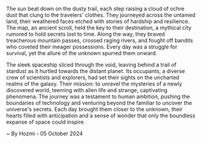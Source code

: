 
The sun beat down on the dusty trail, each step raising a cloud of ochre dust that clung to the travelers' clothes. They journeyed across the untamed land, their weathered faces etched with stories of hardship and resilience. The map, an ancient scroll, held the key to their destination, a mythical city rumored to hold secrets lost to time.  Along the way, they braved treacherous mountain passes, crossed raging rivers, and fought off bandits who coveted their meager possessions. Every day was a struggle for survival, yet the allure of the unknown spurred them onward.

The sleek spaceship sliced through the void, leaving behind a trail of stardust as it hurtled towards the distant planet. Its occupants, a diverse crew of scientists and explorers, had set their sights on the uncharted realms of the galaxy.  Their mission: to unravel the mysteries of a newly discovered world, teeming with alien life and strange, captivating phenomena. The journey was a testament to human ambition, pushing the boundaries of technology and venturing beyond the familiar to uncover the universe's secrets. Each day brought them closer to the unknown, their hearts filled with anticipation and a sense of wonder that only the boundless expanse of space could inspire. 

~ By Hozmi - 05 October 2024
